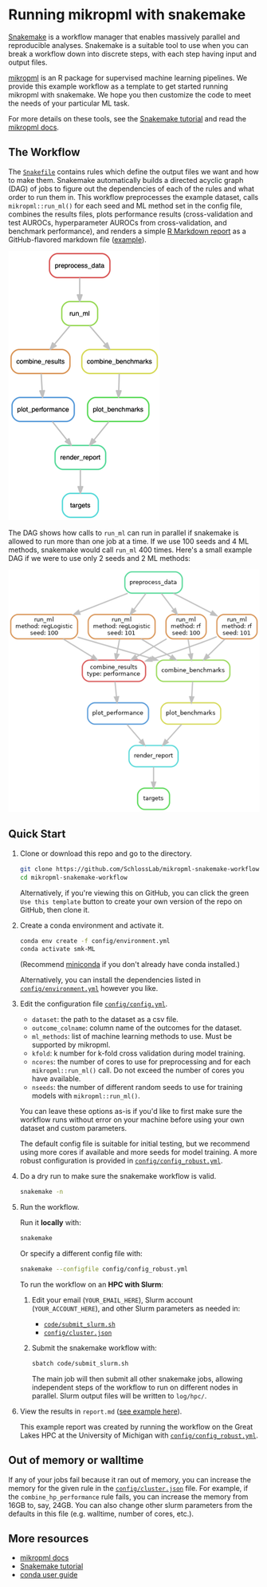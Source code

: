 # Running mikropml with snakemake

[Snakemake](https://snakemake.readthedocs.io/en/stable) is a workflow manager
that enables massively parallel and reproducible
analyses.
Snakemake is a suitable tool to use when you can break a workflow down into
discrete steps, with each step having input and output files.

[mikropml](http://www.schlosslab.org/mikropml/) is an R package for supervised machine learning pipelines.
We provide this example workflow as a template to get started running mikropml with snakemake.
We hope you then customize the code to meet the needs of your particular ML task.

For more details on these tools, see the
[Snakemake tutorial](https://snakemake.readthedocs.io/en/stable/tutorial/tutorial.html)
and read the [mikropml docs](http://www.schlosslab.org/mikropml/).

## The Workflow

The [`Snakefile`](Snakefile) contains rules which define the output files we want and how to make them.
Snakemake automatically builds a directed acyclic graph (DAG) of jobs to figure
out the dependencies of each of the rules and what order to run them in.
This workflow preprocesses the example dataset, calls `mikropml::run_ml()`
for each seed and ML method set in the config file,
combines the results files, plots performance results 
(cross-validation and test AUROCs, hyperparameter AUROCs from cross-validation, and benchmark performance),
and renders a simple [R Markdown report](report.Rmd) as a GitHub-flavored markdown file ([example](report-example.md)).

![rulegraph](figures/rulegraph.png)

The DAG shows how calls to `run_ml` can run in parallel if
snakemake is allowed to run more than one job at a time.
If we use 100 seeds and 4 ML methods, snakemake would call `run_ml` 400 times.
Here's a small example DAG if we were to use only 2 seeds and 2 ML methods:

![dag](figures/dag.png)


## Quick Start

1. Clone or download this repo and go to the directory.

    ``` sh
    git clone https://github.com/SchlossLab/mikropml-snakemake-workflow
    cd mikropml-snakemake-workflow
    ```

    Alternatively, if you're viewing this on GitHub,
    you can click the green `Use this template` button to create
    your own version of the repo on GitHub, then clone it.

1. Create a conda environment and activate it.

    ``` sh
    conda env create -f config/environment.yml
    conda activate smk-ML
    ```
    (Recommend [miniconda](https://docs.conda.io/en/latest/miniconda.html)
    if you don't already have conda installed.)

    Alternatively, you can install the dependencies listed in
    [`config/environment.yml`](config/environment.yml) however you like.

1. Edit the configuration file [`config/config.yml`](config/config.yml).
    - `dataset`: the path to the dataset as a csv file.
    - `outcome_colname`: column name of the outcomes for the dataset.
    - `ml_methods`: list of machine learning methods to use. Must be supported by mikropml.
    - `kfold`: k number for k-fold cross validation during model training.
    - `ncores`: the number of cores to use for preprocessing and for each `mikropml::run_ml()` call. Do not exceed the number of cores you have available.
    - `nseeds`: the number of different random seeds to use for training models with `mikropml::run_ml()`.

    You can leave these options as-is if you'd like to first make sure the
    workflow runs without error on your machine before using your own dataset
    and custom parameters.

    The default config file is suitable for initial testing,
    but we recommend using more cores if available and
    more seeds for model training.
    A more robust configuration is provided in
    [`config/config_robust.yml`](config/config_robust.yml).

1. Do a dry run to make sure the snakemake workflow is valid.

    ``` sh
    snakemake -n
    ```

1. Run the workflow.

    Run it **locally** with:
    ``` sh
    snakemake
    ```

    Or specify a different config file with:
    ``` sh
    snakemake --configfile config/config_robust.yml
    ```

    To run the workflow on an **HPC with Slurm**:

    1. Edit your email (`YOUR_EMAIL_HERE`), Slurm account (`YOUR_ACCOUNT_HERE`), and other Slurm parameters as needed in:

        - [`code/submit_slurm.sh`](code/submit_slurm.sh)
        - [`config/cluster.json`](config/cluster.json)

    1. Submit the snakemake workflow with:

        ``` sh
        sbatch code/submit_slurm.sh
        ```

        The main job will then submit all other snakemake jobs, allowing
        independent steps of the workflow to run on different nodes in parallel.
        Slurm output files will be written to `log/hpc/`.

1. View the results in `report.md` ([see example here](report-example.md)).

    This example report was created by running the workflow on the Great Lakes HPC
    at the University of Michigan with [`config/config_robust.yml`](config/config_robust.yml).

## Out of memory or walltime

If any of your jobs fail because it ran out of memory, you can increase the memory for the given rule in the [`config/cluster.json`](config/cluster.json) file. For example, if the `combine_hp_performance` rule fails, you can increase the memory from 16GB to, say, 24GB. You can also change other slurm parameters from the defaults in this file (e.g. walltime, number of cores, etc.).

## More resources

- [mikropml docs](http://www.schlosslab.org/mikropml/)
- [Snakemake tutorial](https://snakemake.readthedocs.io/en/stable/tutorial/tutorial.html)
- [conda user guide](https://docs.conda.io/projects/conda/en/latest/user-guide/getting-started.html)
